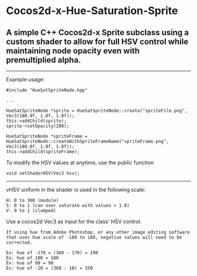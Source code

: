 # Cocos2d-x-Hue-Saturation-Sprite

## A simple C++ Cocos2d-x Sprite subclass using a custom shader to allow for full HSV control while maintaining node opacity even with premultiplied alpha.

---

Example usage:
```
#include "HueSatSpriteNode.hpp"

...

HueSatSpriteNode *sprite = HueSatSpriteNode::create("spriteFile.png", Vec3(180.0f, 1.0f, 1.0f));
this->addChild(sprite);
sprite->setOpacity(200);

HueSatSpriteNode *spriteFrame = HueSatSpriteNode::createWithSpriteFrameName("spriteFrame.png", Vec3(180.0f, 1.0f, 1.0f));
this->addChild(spriteFrame);
```



To modify the HSV values at anytime, use the public function 

```
void setShaderHSV(Vec3 hsv);
```

---

vHSV uniform in the shader is used in the following scale:
```
H: 0 to 360 (modulo)
S: 0 to 1 (can over saturate with values > 1.0)
V: 0 to 1 (clamped)
```
Use a cocos2d Vec3 as input for the class' HSV control.

```
If using hue from Adobe Photoshop, or any other image editing software that uses hue scale of -180 to 180, negative values will need to be corrected.

Ex: hue of -170 = (360 - 170) = 190
Ex: hue of 180 = 180
Ex: hue of 90 = 90
Ex: hue of -10 = (360 - 10) = 350
```
